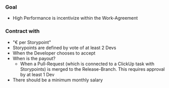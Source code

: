 ### Goal

- High Performance is incentivize within the Work-Agreement

### Contract with

- "€ per Storypoint"
- Storypoints are defined by vote of at least 2 Devs
- When the Developer chooses to accept
- When is the payout?
  - When a Pull-Request (which is connected to a ClickUp task with Storypoints) is merged to the Release-Branch. This requires approval by at least 1 Dev
- There should be a minimum monthly salary
